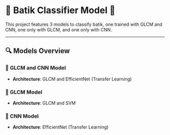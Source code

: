 # 🧠 **Batik Classifier Model** 🧠  

This project features 3 models to classify batik, one trained with GLCM and CNN, one only with GLCM, and one only with CNN.

---

## 🔍 **Models Overview**  

### 🧠 **GLCM and CNN Model**  
- **Architecture**: GLCM and EfficientNet (Transfer Learning)  

### 🧠 **GLCM Model**  
- **Architecture**: GLCM and SVM 
 
### 🧠 **CNN Model**  
- **Architecture**: EfficientNet (Transfer Learning)
 
